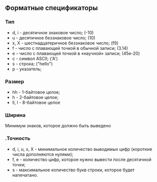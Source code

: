 ## Форматные спецификаторы

### Тип
* d, i - десятичное знаковое число; (-10)
* u - десятичное беззнаковое число; (10)
* x, X - шестнадцатеричное беззнаковое число; (f9)
* f - число с плавающей точкой в обычной записи; (3.14)
* e - число с плавающей точкой в «научной» записи; (45e-20)
* c - символ ASCII; ('A')
* s - строка; ("hello")
* p - указатель; 

### Размер
* hh - 1-байтовое целое;
* h - 2-байтовое целое;
* ll, l - 8-байтовое целое

### Ширина
Минимум знаков, которое должно быть выведено

### .Точность
* d, i, u, x, X - минимальное количество выводимых цифр (короткие числа дополняются нулями);
* f, e - количество цифр, которое нужно вывести после десятичной точки;
* s - максимальное количество букв строки, которое будет напечатано.


